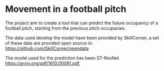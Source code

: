 # Movement in a football pitch

The project aim to create a tool that can predict the future occupancy of a football pitch, starting from the previous pitch occupacies. 

The data used develop the model have been provided by SkillCorner, a set of these data are provided open source in:
https://github.com/SkillCorner/opendata

The model used for the prediction has been ST-ResNet https://arxiv.org/pdf/1610.00081.pdf, 
